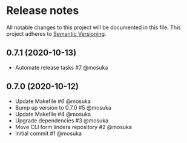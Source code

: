 # Release notes
All notable changes to this project will be documented in this file.
This project adheres to [Semantic Versioning](http://semver.org/).

## 0.7.1 (2020-10-13)
- Automate release tasks #7 @mosuka 

## 0.7.0 (2020-10-12)
- Update Makefile #6 @mosuka
- Bump up version to 0.7.0 #5 @mosuka
- Update Makefile #4 @mosuka
- Upgrade dependencies #3 @mosuka
- Move CLI form lindera repository #2 @mosuka
- Initial commit #1 @mosuka
